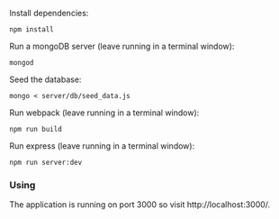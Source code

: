 Install dependencies:

```
npm install
```

Run a mongoDB server (leave running in a terminal window):

```
mongod
```

Seed the database:

```
mongo < server/db/seed_data.js
```

Run webpack (leave running in a terminal window):

```
npm run build
```

Run express (leave running in a terminal window):

```
npm run server:dev
```

### Using

The application is running on port 3000 so visit http://localhost:3000/.
